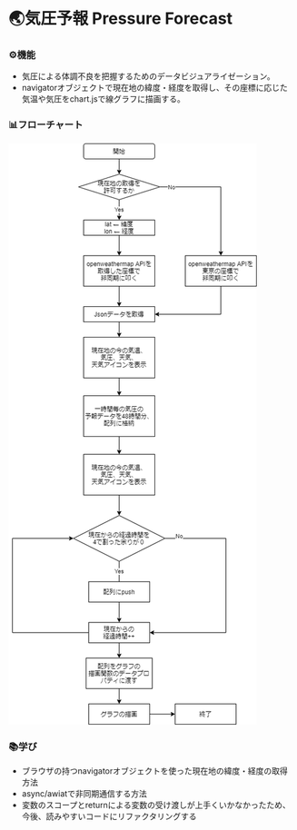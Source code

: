 # 🌏気圧予報 Pressure Forecast

### ⚙機能
- 気圧による体調不良を把握するためのデータビジュアライゼーション。
- navigatorオブジェクトで現在地の緯度・経度を取得し、その座標に応じた気温や気圧をchart.jsで線グラフに描画する。

### 📊フローチャート
![Flowchart](./chart.png)

### 📚学び
- ブラウザの持つnavigatorオブジェクトを使った現在地の緯度・経度の取得方法
- async/awiatで非同期通信する方法
- 変数のスコープとreturnによる変数の受け渡しが上手くいかなかったため、今後、読みやすいコードにリファクタリングする
